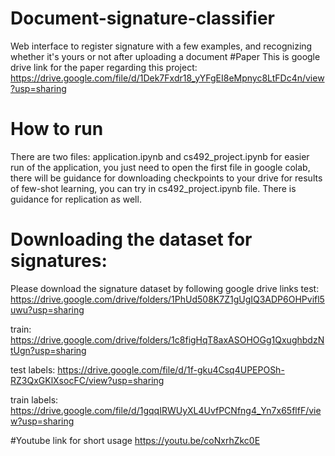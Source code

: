 # Document-signature-classifier
Web interface to register signature with a few examples, and recognizing whether it's yours or not after uploading a document
#Paper
This is google drive link for the paper regarding this project: https://drive.google.com/file/d/1Dek7Fxdr18_yYFgEI8eMpnyc8LtFDc4n/view?usp=sharing
# How to run
There are two files: application.ipynb and cs492_project.ipynb
for easier run of the application, you just need to open the first file in google colab, there will be guidance for downloading checkpoints to your drive
for results of few-shot learning, you can try in cs492_project.ipynb file. There is guidance for replication as well.

# Downloading the dataset for signatures:
Please download the signature dataset by following google drive links
test: https://drive.google.com/drive/folders/1PhUd508K7Z1gUgIQ3ADP6OHPvifl5uwu?usp=sharing

train: https://drive.google.com/drive/folders/1c8figHqT8axASOHOGg1QxughbdzNtUgn?usp=sharing

test labels: https://drive.google.com/file/d/1f-gku4Csq4UPEPOSh-RZ3QxGKlXsocFC/view?usp=sharing

train labels: https://drive.google.com/file/d/1gqqIRWUyXL4UvfPCNfng4_Yn7x65flfF/view?usp=sharing

#Youtube link for short usage
https://youtu.be/coNxrhZkc0E

